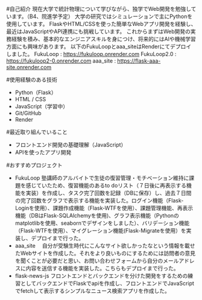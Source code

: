 #自己紹介
現在大学で統計物理について学びながら、独学でWeb開発を勉強しています。（B4、院進学予定）
大学の研究ではシミュレーションで主にPythonを使用しています。
FlaskやHTML/CSSを使った簡単なWebアプリ開発を経験し、最近はJavaScriptやAPI連携にも挑戦しています。
これからまずはWeb開発の実務経験を積み、基本的なエンジニアスキルを身につけ、将来的にはAIや機械学習方面にも興味があります。
以下のFukuLoopとaaa_siteはRenderにてデプロイしました。
FukuLoop : https://fukuloop.onrender.com
FukuLoop2.0 : https://fukuloop2-0.onrender.com
aaa_site : https://flask-aaa-site.onrender.com

#使用経験のある技術
- Python（Flask）
- HTML / CSS
- JavaScript（学習中）
- Git/GitHub
- Render

#最近取り組んでいること
- フロントエンド開発の基礎理解（JavaScript）
- APIを使ったアプリ開発

#おすすめプロジェクト
- FukuLoop
  塾講師のアルバイトで生徒の復習管理・モチベーション維持に課題を感じていたため、復習機能のあるto doリスト（７日後に再表示する機能を実装）を作成し、タスク完了回数を記録（DBに保存）し、過去７日間の完了回数をグラフで表示する機能を実装した。ログイン機能（Flask-Loginを使用）、課題作成機能（Flask-WTFを使用）、課題管理機能、再表示機能（DBはFlask-SQLAlchemyを使用)、グラフ表示機能（Pythonのmatplotlibを使用、seabornでデザインをしました）、バリデーション機能（Flask-WTFを使用）、マイグレーション機能(Flask-Migrateを使用）を実装し、デプロイまで行った。
- aaa_site
　自分が受験生時代にこんなサイト欲しかったなという情報を載せたWebサイトを作成した。それをより良いものにするためには訪問者の意見を聞くことが必要だと思い、お問い合わせフォームから自分のメールアドレスに内容を送信する機能を実装した。こちらもデプロイまで行った。
- flask-news-js
  フロントエンドとバックエンドを分けた開発をするための練習としてバックエンドでFlaskでapiを作成し、フロントエンドでJavaScriptでfetchして表示するシンプルなニュース検索アプリを作成した。

